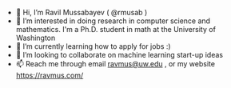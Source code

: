 - 👋 Hi, I’m Ravil Mussabayev ( @rmusab )
- 👀 I’m interested in doing research in computer science and mathematics. I'm a Ph.D. student in math at the University of Washington
- 🌱 I’m currently learning how to apply for jobs :)
- 💞️ I’m looking to collaborate on machine learning start-up ideas
- 📫 Reach me through email ravmus@uw.edu , or my website https://ravmus.com/ 

<!---
rmusab/rmusab is a ✨ special ✨ repository because its `README.md` (this file) appears on your GitHub profile.
You can click the Preview link to take a look at your changes.
--->
